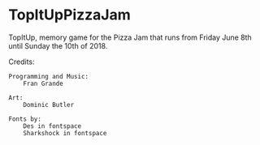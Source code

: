 # TopItUpPizzaJam
TopItUp, memory game for the Pizza Jam that runs from Friday June 8th until Sunday the 10th of 2018.

Credits:
	
	Programming and Music:
		Fran Grande	
	
	Art:
		Dominic Butler
	
	Fonts by:
		Des in fontspace
		Sharkshock in fontspace
